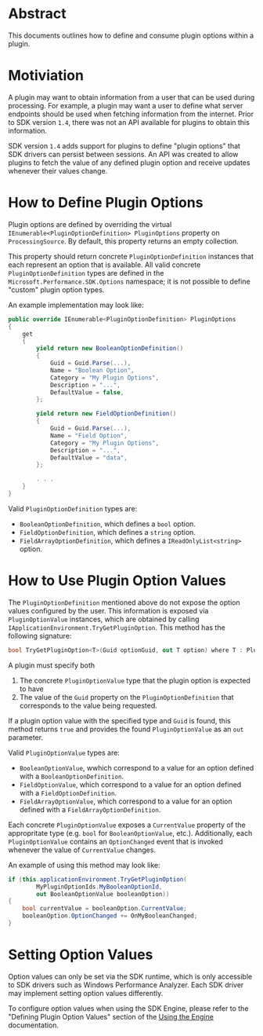 # Abstract

This documents outlines how to define and consume plugin options within a plugin.

# Motiviation
A plugin may want to obtain information from a user that can be used during processing. For example, a plugin may want a user to define what server endpoints should be used when fetching information from the internet. Prior to SDK version `1.4`, there was not an API available for plugins to obtain this information.

SDK version `1.4` adds support for plugins to define "plugin options" that SDK drivers can persist between sessions. An API was created to allow plugins to fetch the value of any defined plugin option and receive updates whenever their values change.

# How to Define Plugin Options
Plugin options are defined by overriding the virtual `IEnumerable<PluginOptionDefinition> PluginOptions` property on `ProcessingSource`. By default, this property returns an empty collection.

This property should return concrete `PluginOptionDefinition` instances that each represent an option that is available. All valid concrete `PluginOptionDefinition` types are defined in the `Microsoft.Performance.SDK.Options` namespace; it is not possible to define "custom" plugin option types.

An example implementation may look like:

```cs
public override IEnumerable<PluginOptionDefinition> PluginOptions
{
    get
    {
        yield return new BooleanOptionDefinition()
        {
            Guid = Guid.Parse(...),
            Name = "Boolean Option",
            Category = "My Plugin Options",
            Description = "...",
            DefaultValue = false,
        };

        yield return new FieldOptionDefinition()
        {
            Guid = Guid.Parse(...),
            Name = "Field Option",
            Category = "My Plugin Options",
            Description = "...",
            DefaultValue = "data",
        };

        . . .
    }
}
```

Valid `PluginOptionDefinition` types are:
* `BooleanOptionDefinition`, which defines a `bool` option.
* `FieldOptionDefinition`, which defines a `string` option.
* `FieldArrayOptionDefinition`, which defines a `IReadOnlyList<string>` option.

# How to Use Plugin Option Values
The `PluginOptionDefinition` mentioned above do not expose the option values configured by the user. This information is exposed via `PluginOptionValue` instances, which are obtained by calling `IApplicationEnvironment.TryGetPluginOption`. This method has the following signature:

```cs
bool TryGetPluginOption<T>(Guid optionGuid, out T option) where T : PluginOptionValue;
```

A plugin must specify both
1. The concrete `PluginOptionValue` type that the plugin option is expected to have
2. The value of the `Guid` property on the `PluginOptionDefinition` that corresponds to the value being requested.

If a plugin option value with the specified type and `Guid` is found, this method returns `true` and provides the found `PluginOptionValue` as an `out` parameter.

Valid `PluginOptionValue` types are:
* `BooleanOptionValue`, wwhich correspond to a value for an option defined with a `BooleanOptionDefinition`.
* `FieldOptionValue`, which correspond to a value for an option defined with a `FieldOptionDefinition`.
* `FieldArrayOptionValue`, which correspond to a value for an option defined with a `FieldArrayOptionDefinition`.

Each concrete `PluginOptionValue` exposes a `CurrentValue` property of the appropritate type (e.g. `bool` for `BooleanOptionValue`, etc.). Additionally, each `PluginOptionValue` contains an `OptionChanged` event that is invoked whenever the value of `CurrentValue` changes.

An example of using this method may look like:

```cs
if (this.applicationEnvironment.TryGetPluginOption(
        MyPluginOptionIds.MyBooleanOptionId,
        out BooleanOptionValue booleanOption))
{
    bool currentValue = booleanOption.CurrentValue;
    booleanOption.OptionChanged += OnMyBooleanChanged;
}
```

# Setting Option Values
Option values can only be set via the SDK runtime, which is only accessible to SDK drivers such as Windows Performance Analyzer. Each SDK driver may implement setting option values differently.

To configure option values when using the SDK Engine, please refer to the "Defining Plugin Option Values" section of the [Using the Engine](../Using-the-engine.md#defining-plugin-option-values) documentation.